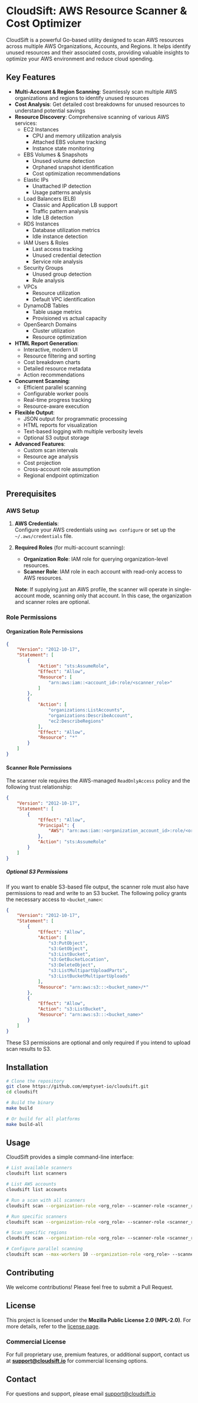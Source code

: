 # CloudSift: AWS Resource Scanner & Cost Optimizer

CloudSift is a powerful Go-based utility designed to scan AWS resources across multiple AWS Organizations, Accounts, and Regions. It helps identify unused resources and their associated costs, providing valuable insights to optimize your AWS environment and reduce cloud spending.

## Key Features

- **Multi-Account & Region Scanning**: Seamlessly scan multiple AWS organizations and regions to identify unused resources
- **Cost Analysis**: Get detailed cost breakdowns for unused resources to understand potential savings
- **Resource Discovery**: Comprehensive scanning of various AWS services:
  - EC2 Instances
    - CPU and memory utilization analysis
    - Attached EBS volume tracking
    - Instance state monitoring
  - EBS Volumes & Snapshots
    - Unused volume detection
    - Orphaned snapshot identification
    - Cost optimization recommendations
  - Elastic IPs
    - Unattached IP detection
    - Usage patterns analysis
  - Load Balancers (ELB)
    - Classic and Application LB support
    - Traffic pattern analysis
    - Idle LB detection
  - RDS Instances
    - Database utilization metrics
    - Idle instance detection
  - IAM Users & Roles
    - Last access tracking
    - Unused credential detection
    - Service role analysis
  - Security Groups
    - Unused group detection
    - Rule analysis
  - VPCs
    - Resource utilization
    - Default VPC identification
  - DynamoDB Tables
    - Table usage metrics
    - Provisioned vs actual capacity
  - OpenSearch Domains
    - Cluster utilization
    - Resource optimization
- **HTML Report Generation**: 
  - Interactive, modern UI
  - Resource filtering and sorting
  - Cost breakdown charts
  - Detailed resource metadata
  - Action recommendations
- **Concurrent Scanning**: 
  - Efficient parallel scanning
  - Configurable worker pools
  - Real-time progress tracking
  - Resource-aware execution
- **Flexible Output**:
  - JSON output for programmatic processing
  - HTML reports for visualization
  - Text-based logging with multiple verbosity levels
  - Optional S3 output storage
- **Advanced Features**:
  - Custom scan intervals
  - Resource age analysis
  - Cost projection
  - Cross-account role assumption
  - Regional endpoint optimization

## Prerequisites

### AWS Setup

1. **AWS Credentials**:  
   Configure your AWS credentials using `aws configure` or set up the `~/.aws/credentials` file.

2. **Required Roles** (for multi-account scanning):  
   - **Organization Role**: IAM role for querying organization-level resources.  
   - **Scanner Role**: IAM role in each account with read-only access to AWS resources.  

   **Note**: If supplying just an AWS profile, the scanner will operate in single-account mode, scanning only that account. In this case, the organization and scanner roles are optional.


### Role Permissions

#### Organization Role Permissions

```json
{
    "Version": "2012-10-17",
    "Statement": [
        {
            "Action": "sts:AssumeRole",
            "Effect": "Allow",
            "Resource": [
                "arn:aws:iam::<account_id>:role/<scanner_role>"
            ]
        },
        {
            "Action": [
                "organizations:ListAccounts",
                "organizations:DescribeAccount",
                "ec2:DescribeRegions"
            ],
            "Effect": "Allow",
            "Resource": "*"
        }
    ]
}
```

#### Scanner Role Permissions

The scanner role requires the AWS-managed `ReadOnlyAccess` policy and the following trust relationship:

```json
{
    "Version": "2012-10-17",
    "Statement": [
        {
            "Effect": "Allow",
            "Principal": {
                "AWS": "arn:aws:iam::<organization_account_id>:role/<organization_role>"
            },
            "Action": "sts:AssumeRole"
        }
    ]
}
```

##### Optional S3 Permissions  
If you want to enable S3-based file output, the scanner role must also have permissions to read and write to an S3 bucket. The following policy grants the necessary access to `<bucket_name>`:

```json
{
    "Version": "2012-10-17",
    "Statement": [
        {
            "Effect": "Allow",
            "Action": [
                "s3:PutObject",
                "s3:GetObject",
                "s3:ListBucket",
                "s3:GetBucketLocation",
                "s3:DeleteObject",
                "s3:ListMultipartUploadParts",
                "s3:ListBucketMultipartUploads"
            ],
            "Resource": "arn:aws:s3:::<bucket_name>/*"
        },
        {
            "Effect": "Allow",
            "Action": "s3:ListBucket",
            "Resource": "arn:aws:s3:::<bucket_name>"
        }
    ]
}
```

These S3 permissions are optional and only required if you intend to upload scan results to S3.

## Installation

```bash
# Clone the repository
git clone https://github.com/emptyset-io/cloudsift.git
cd cloudsift

# Build the binary
make build

# Or build for all platforms
make build-all
```

## Usage

CloudSift provides a simple command-line interface:

```bash
# List available scanners
cloudsift list scanners

# List AWS accounts
cloudsift list accounts

# Run a scan with all scanners
cloudsift scan --organization-role <org_role> --scanner-role <scanner_role>

# Run specific scanners
cloudsift scan --organization-role <org_role> --scanner-role <scanner_role> --scanners ec2,ebs,s3

# Scan specific regions
cloudsift scan --organization-role <org_role> --scanner-role <scanner_role> --regions us-west-2,us-east-1

# Configure parallel scanning
cloudsift scan --max-workers 10 --organization-role <org_role> --scanner-role <scanner_role>
```

## Contributing

We welcome contributions! Please feel free to submit a Pull Request.

## License

This project is licensed under the **Mozilla Public License 2.0 (MPL-2.0)**. For more details, refer to the [license page](https://www.mozilla.org/MPL/2.0/).

### Commercial License

For full proprietary use, premium features, or additional support, contact us at **[support@cloudsift.io](mailto:support@cloudsift.io)** for commercial licensing options.

## Contact

For questions and support, please email support@cloudsift.io
